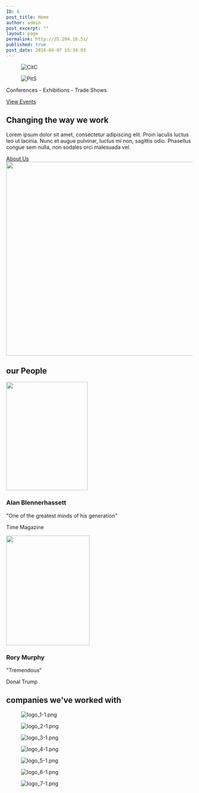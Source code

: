 ```yaml
---
ID: 6
post_title: Home
author: admin
post_excerpt: ""
layout: page
permalink: http://35.204.16.51/
published: true
post_date: 2018-04-07 15:34:03
---
```

<figure><img src="http://35.204.16.51/wp-content/uploads/2018/04/CitC.png" alt="CitC" /></figure><figure><img src="http://35.204.16.51/wp-content/uploads/2018/04/PitS.png" alt="PitS" /></figure>			
			<p>Conferences - Exhibitions - Trade Shows</p>		
			<a href="/eventbrite-event" role="button">
						View Events
					</a>
			<h2>Changing the way we work</h2>		
		<p>Lorem ipsum dolor sit amet, consectetur adipiscing elit. Proin iaculis luctus leo ut lacinia. Nunc et augue pulvinar, luctus mi non, sagittis odio. Phasellus congue sem nulla, non sodales orci malesuada vel.</p>		
			<a href="/about" role="button">
						About Us
					</a>
										<img width="900" height="523" src="http://35.204.16.51/wp-content/uploads/2018/04/chicago-famous-cityscape-luiz-felipe-castro.jpg" alt="" srcset="http://35.204.16.51/wp-content/uploads/2018/04/chicago-famous-cityscape-luiz-felipe-castro.jpg 900w, http://35.204.16.51/wp-content/uploads/2018/04/chicago-famous-cityscape-luiz-felipe-castro-300x174.jpg 300w, http://35.204.16.51/wp-content/uploads/2018/04/chicago-famous-cityscape-luiz-felipe-castro-768x446.jpg 768w" sizes="(max-width: 900px) 100vw, 900px" />											
			<h2>our People</h2>		
										<img width="220" height="293" src="http://35.204.16.51/wp-content/uploads/2018/04/Albert_Einstein.jpg" alt="" />											
			<h3>Alan Blennerhassett</h3>		
		<p>"One of the greatest minds of his generation" </p><p>Time Magazine</p>		
										<img width="225" height="296" src="http://35.204.16.51/wp-content/uploads/2018/04/Putin-2.jpg" alt="" />											
			<h3>Rory Murphy</h3>		
		<p>"Tremendous" </p><p>Donal Trump</p>		
			<h2>companies we've worked with</h2>		
				<figure><img src="http://35.204.16.51/wp-content/uploads/2018/04/logo_1-1-150x128.png" alt="logo_1-1.png" /></figure><figure><img src="http://35.204.16.51/wp-content/uploads/2018/04/logo_2-1-150x150.png" alt="logo_2-1.png" /></figure><figure><img src="http://35.204.16.51/wp-content/uploads/2018/04/logo_3-1-150x150.png" alt="logo_3-1.png" /></figure><figure><img src="http://35.204.16.51/wp-content/uploads/2018/04/logo_4-1-150x150.png" alt="logo_4-1.png" /></figure><figure><img src="http://35.204.16.51/wp-content/uploads/2018/04/logo_5-1-150x150.png" alt="logo_5-1.png" /></figure><figure><img src="http://35.204.16.51/wp-content/uploads/2018/04/logo_6-1-143x150.png" alt="logo_6-1.png" /></figure><figure><img src="http://35.204.16.51/wp-content/uploads/2018/04/logo_7-1-150x150.png" alt="logo_7-1.png" /></figure>